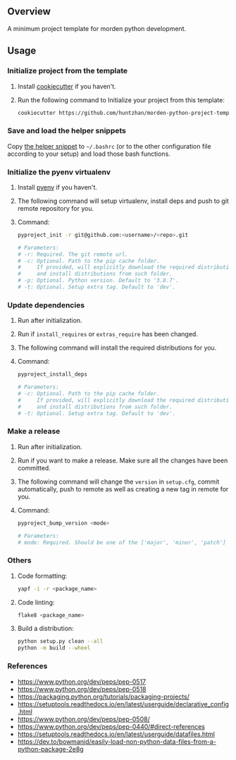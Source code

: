 ## Overview

A minimum project template for morden python development.

## Usage

### Initialize project from the template

1. Install [cookiecutter](https://github.com/audreyr/cookiecutter) if you haven't.

2. Run the following command to Initialize your project from this template:

   ```bash
   cookiecutter https://github.com/huntzhan/morden-python-project-template.git
   ```

### Save and load the helper snippets

Copy [the helper snippet](helper_snippet.sh) to `~/.bashrc` (or to the other configuration file according to your setup) and load those bash functions.

### Initialize the pyenv virtualenv

1. Install [pyenv](https://github.com/pyenv/pyenv) if you haven't.

2. The following command will setup virtualenv, install deps and push to git remote repository for you.

3. Command:

   ```bash
   pyproject_init -r git@github.com:<username>/<repo>.git
   
   # Parameters:
   # -r: Required. The git remote url.
   # -c: Optional. Path to the pip cache folder.
   #     If provided, will explicitly download the required distributions to
   #     and install distributions from such folder.
   # -p: Optional. Python version. Default to '3.8.7'.
   # -t: Optional. Setup extra tag. Default to 'dev'.
   ```

### Update dependencies

1. Run after initialization.

2. Run if `install_requires` or `extras_require` has been changed.

3. The following command will install the required distributions for you.

4. Command:

   ```bash
   pyproject_install_deps
   
   # Parameters:
   # -c: Optional. Path to the pip cache folder.
   #     If provided, will explicitly download the required distributions to
   #     and install distributions from such folder.
   # -t: Optional. Setup extra tag. Default to 'dev'.
   ```

### Make a release

1. Run after initialization.

2. Run if you want to make a release. Make sure all the changes have been committed.

3. The following command will change the `version` in `setup.cfg`, commit automatically, push to remote as well as creating a new tag in remote for you.

4. Command:

   ```bash
   pyproject_bump_version <mode>
   
   # Parameters:
   # mode: Required. Should be one of the ['major', 'minor', 'patch']
   ```

### Others

1. Code formatting:

   ```bash
   yapf -i -r <package_name>
   ```

2. Code linting:

   ```bash
   flake8 <package_name>
   ```

3. Build a distribution:

   ```bash
   python setup.py clean --all
   python -m build --wheel
   ```


### References

* https://www.python.org/dev/peps/pep-0517
* https://www.python.org/dev/peps/pep-0518
* https://packaging.python.org/tutorials/packaging-projects/
* https://setuptools.readthedocs.io/en/latest/userguide/declarative_config.html
* https://www.python.org/dev/peps/pep-0508/
* https://www.python.org/dev/peps/pep-0440/#direct-references
* https://setuptools.readthedocs.io/en/latest/userguide/datafiles.html
* https://dev.to/bowmanjd/easily-load-non-python-data-files-from-a-python-package-2e8g

